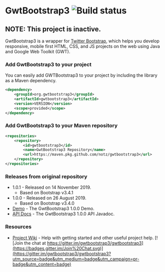 # GwtBootstrap3 ![Build status](https://github.com/notz/gwtbootstrap3/actions/workflows/build.yml/badge.svg)

## NOTE: This project is inactive.


GwtBootstrap3 is a wrapper for [Twitter Bootstrap](http://getbootstrap.com/), which helps you develop responsive, mobile first HTML, CSS, and JS projects on the web using Java and Google Web Toolkit (GWT). 

### Add GwtBootstrap3 to your project
You can easily add GWTBootstrap3 to your project by including the library as a Maven dependency.
```xml
<dependency>
    <groupId>org.gwtbootstrap3</groupId>
    <artifactId>gwtbootstrap3</artifactId>
    <version>VERSION</version>
    <scope>provided</scope>
</dependency>
```
### Add GwtBootstrap3 to your Maven repository
```xml
<repositories>
    <repository>
        <id>gwtbootstrap3</id>
        <name>GwtBootstrap3 Repository</name>
        <url>https://maven.pkg.github.com/notz/gwtbootstrap3</url>
    </repository>
</repositories>
```
### Releases from original repository
* 1.0.1 - Released on 14 November 2019.
  * Based on Bootstrap v3.4.1
* 1.0.0 - Released on 26 August 2019. 
  * Based on Bootstrap v3.4.0
* [Demo](http://gwtbootstrap3.github.io/gwtbootstrap3-demo/) - The GwtBootstrap3 1.0.0 Demo.
* [API Docs](http://gwtbootstrap3.github.io/gwtbootstrap3-demo/apidocs) - The GwtBootstrap3 1.0.0 API Javadoc.

### Resources
* [Project Wiki](https://github.com/gwtbootstrap3/gwtbootstrap3/wiki) - Help with getting started and other useful project help.
[![Join the chat at https://gitter.im/gwtbootstrap3/gwtbootstrap3](https://badges.gitter.im/Join%20Chat.svg)](https://gitter.im/gwtbootstrap3/gwtbootstrap3?utm_source=badge&utm_medium=badge&utm_campaign=pr-badge&utm_content=badge)
